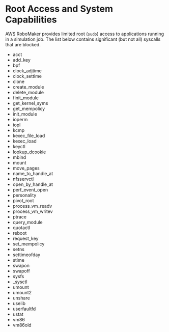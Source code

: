 # Root Access and System Capabilities<a name="simulation-job-root-access"></a>

AWS RoboMaker provides limited root \(`sudo`\) access to applications running in a simulation job\. The list below contains significant \(but not all\) syscalls that are blocked\. 
+ acct
+ add\_key
+ bpf
+ clock\_adjtime
+ clock\_settime
+ clone
+ create\_module
+ delete\_module
+ finit\_module
+ get\_kernel\_syms
+ get\_mempolicy
+ init\_module
+ ioperm
+ iopl
+ kcmp
+ kexec\_file\_load
+ kexec\_load
+ keyctl
+ lookup\_dcookie
+ mbind
+ mount
+ move\_pages
+ name\_to\_handle\_at
+ nfsservctl
+ open\_by\_handle\_at
+ perf\_event\_open
+ personality
+ pivot\_root
+ process\_vm\_readv
+ process\_vm\_writev
+ ptrace
+ query\_module
+ quotactl
+ reboot
+ request\_key
+ set\_mempolicy
+ setns
+ settimeofday
+ stime
+ swapon
+ swapoff
+ sysfs
+ \_sysctl
+ umount
+ umount2
+ unshare
+ uselib
+ userfaultfd
+ ustat
+ vm86
+ vm86old